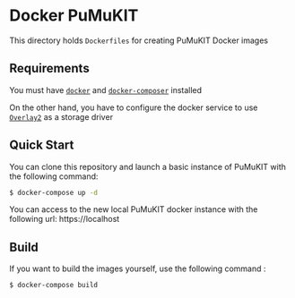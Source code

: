 Docker PuMuKIT
==============

This directory holds `Dockerfiles` for creating PuMuKIT Docker images

Requirements
------------

You must have [`docker`](https://docs.docker.com/install/)  and [`docker-composer`](https://docs.docker.com/compose/install/) installed

On the other hand, you have to configure the docker service to use [`Overlay2`](https://docs.docker.com/storage/storagedriver/overlayfs-driver/#prerequisites) as a storage driver


Quick Start
-----------

You can clone this repository and launch a basic instance of PuMuKIT with the following command:

```sh
$ docker-compose up -d
```

You can access to the new local PuMuKIT docker instance with the following url: https://localhost


Build
-----

If you want to build the images yourself, use the following command :

```sh
$ docker-compose build
```
